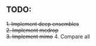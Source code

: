 ## TODO:  
~~1. Implement deep  ensembles~~  
~~2. Implement mcdrop~~  
~~3. Implement mimo~~ 
4. Compare all  




